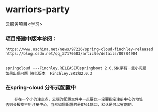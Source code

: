 # warriors-party
云服务项目&lt;学习>



### 项目搭建中版本参阅：
    
    https://www.oschina.net/news/97226/spring-cloud-finchley-released
    https://blog.csdn.net/qq_37170583/article/details/80704904
    
    
    springcloud ---Finchley.RELEASE和springboot 2.0.6似乎有一些小问题
    如果出现问题 降低版本  Finchley.SR1和2.0.3



### 在spring-cloud 分布式配置中
    
        存在一个小的注意点，云端的配置文件中一点要也一定要指定注册中心的地址
    否则会报找不到注册中心，当然如果配置的是8761端口，默认是可以省略的。